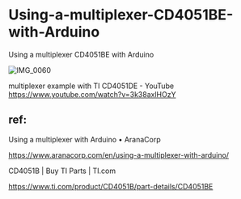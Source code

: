 # Using-a-multiplexer-CD4051BE-with-Arduino
Using a multiplexer CD4051BE with Arduino

![IMG_0060](https://github.com/chibaf/Using-a-multiplexer-CD4051XX-with-Arduino/assets/1296728/82555238-5e5b-48e3-95c5-8001b65995dc)

multiplexer example with TI CD4051DE - YouTube https://www.youtube.com/watch?v=3k38axlHOzY

## ref:

Using a multiplexer with Arduino • AranaCorp

https://www.aranacorp.com/en/using-a-multiplexer-with-arduino/

CD4051B | Buy TI Parts | TI.com

https://www.ti.com/product/CD4051B/part-details/CD4051BE
